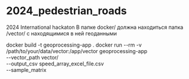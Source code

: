 # 2024_pedestrian_roads
2024 International hackaton
В папке docker/ должна находиться папка /vector/ с находящимися в ней геоданными

docker build -t geoprocessing-app .
docker run --rm -v /path/to/your/data/vector:/app/vector geoprocessing-app \
    --vector_path vector/ \
    --output_csv speed_array_excel_file.csv \
    --sample_matrix
